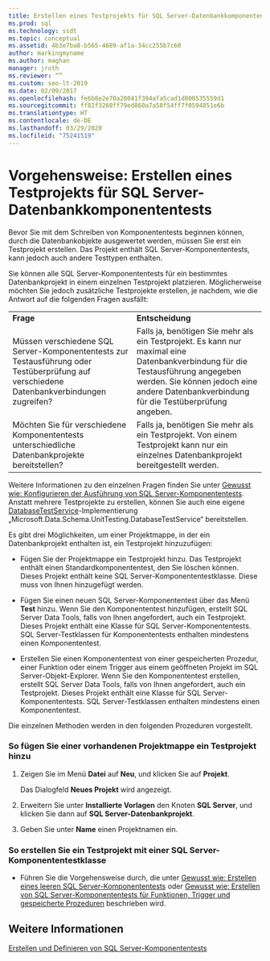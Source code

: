 ```yaml
---
title: Erstellen eines Testprojekts für SQL Server-Datenbankkomponententests
ms.prod: sql
ms.technology: ssdt
ms.topic: conceptual
ms.assetid: 4b3e7ba8-b565-4689-af1a-34cc255b7c60
author: markingmyname
ms.author: maghan
manager: jroth
ms.reviewer: “”
ms.custom: seo-lt-2019
ms.date: 02/09/2017
ms.openlocfilehash: fe6b8e2e70a20041f394afa5cad1d800535559d1
ms.sourcegitcommit: ff82f3260ff79ed860a7a58f54ff7f0594851e6b
ms.translationtype: HT
ms.contentlocale: de-DE
ms.lasthandoff: 03/29/2020
ms.locfileid: "75241519"
---
```

# <a name="how-to-create-a-test-project-for-sql-server-database-unit-testing"></a>Vorgehensweise: Erstellen eines Testprojekts für SQL Server-Datenbankkomponententests

Bevor Sie mit dem Schreiben von Komponententests beginnen können, durch die Datenbankobjekte ausgewertet werden, müssen Sie erst ein Testprojekt erstellen. Das Projekt enthält SQL Server-Komponententests, kann jedoch auch andere Testtypen enthalten.  
  
Sie können alle SQL Server-Komponententests für ein bestimmtes Datenbankprojekt in einem einzelnen Testprojekt platzieren. Möglicherweise möchten Sie jedoch zusätzliche Testprojekte erstellen, je nachdem, wie die Antwort auf die folgenden Fragen ausfällt:  
  
|||  
|-|-|  
|**Frage**|**Entscheidung**|  
|Müssen verschiedene SQL Server-Komponententests zur Testausführung oder Testüberprüfung auf verschiedene Datenbankverbindungen zugreifen?|Falls ja, benötigen Sie mehr als ein Testprojekt. Es kann nur maximal eine Datenbankverbindung für die Testausführung angegeben werden. Sie können jedoch eine andere Datenbankverbindung für die Testüberprüfung angeben.|  
|Möchten Sie für verschiedene Komponententests unterschiedliche Datenbankprojekte bereitstellen?|Falls ja, benötigen Sie mehr als ein Testprojekt. Von einem Testprojekt kann nur ein einzelnes Datenbankprojekt bereitgestellt werden.|  
  
Weitere Informationen zu den einzelnen Fragen finden Sie unter [Gewusst wie: Konfigurieren der Ausführung von SQL Server-Komponententests](../ssdt/how-to-configure-sql-server-unit-test-execution.md). Anstatt mehrere Testprojekte zu erstellen, können Sie auch eine eigene [DatabaseTestService](https://msdn.microsoft.com/library/microsoft.data.schema.unittesting.databasetestservice.aspx)-Implementierung „Microsoft.Data.Schema.UnitTesting.DatabaseTestService“ bereitstellen.  
  
Es gibt drei Möglichkeiten, um einer Projektmappe, in der ein Datenbankprojekt enthalten ist, ein Testprojekt hinzuzufügen:  
  
-   Fügen Sie der Projektmappe ein Testprojekt hinzu. Das Testprojekt enthält einen Standardkomponententest, den Sie löschen können. Dieses Projekt enthält keine SQL Server-Komponententestklasse. Diese muss von Ihnen hinzugefügt werden.  
  
-   Fügen Sie einen neuen SQL Server-Komponententest über das Menü **Test** hinzu. Wenn Sie den Komponententest hinzufügen, erstellt SQL Server Data Tools, falls von Ihnen angefordert, auch ein Testprojekt. Dieses Projekt enthält eine Klasse für SQL Server-Komponententests. SQL Server-Testklassen für Komponententests enthalten mindestens einen Komponententest.  
  
-   Erstellen Sie einen Komponententest von einer gespeicherten Prozedur, einer Funktion oder einem Trigger aus einem geöffneten Projekt im SQL Server-Objekt-Explorer. Wenn Sie den Komponententest erstellen, erstellt SQL Server Data Tools, falls von Ihnen angefordert, auch ein Testprojekt. Dieses Projekt enthält eine Klasse für SQL Server-Komponententests. SQL Server-Testklassen enthalten mindestens einen Komponententest.  
  
Die einzelnen Methoden werden in den folgenden Prozeduren vorgestellt.  
  
### <a name="to-add-a-test-project-to-an-existing-solution"></a>So fügen Sie einer vorhandenen Projektmappe ein Testprojekt hinzu  
  
1.  Zeigen Sie im Menü **Datei** auf **Neu**, und klicken Sie auf **Projekt**.  
  
    Das Dialogfeld **Neues Projekt** wird angezeigt.  
  
2.  Erweitern Sie unter **Installierte Vorlagen** den Knoten **SQL Server**, und klicken Sie dann auf **SQL Server-Datenbankprojekt**.  
  
3.  Geben Sie unter **Name** einen Projektnamen ein.  
  
### <a name="to-create-a-test-project-with-a-sql-server-unit-test-class"></a>So erstellen Sie ein Testprojekt mit einer SQL Server-Komponententestklasse  
  
-   Führen Sie die Vorgehensweise durch, die unter [Gewusst wie: Erstellen eines leeren SQL Server-Komponententests](../ssdt/how-to-create-an-empty-sql-server-unit-test.md) oder [Gewusst wie: Erstellen von SQL Server-Komponententests für Funktionen, Trigger und gespeicherte Prozeduren](../ssdt/how-to-create-unit-tests-for-functions-triggers-stored-procedures.md) beschrieben wird.  
  
## <a name="see-also"></a>Weitere Informationen  
[Erstellen und Definieren von SQL Server-Komponententests](../ssdt/creating-and-defining-sql-server-unit-tests.md)  
  
